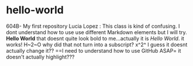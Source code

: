 # hello-world
604B- My first repository 
Lucia Lopez : This class is kind of confusing. 
I dont understand how to use use different Markdown elements but I will try. 
**Hello World** that doesnt quite look bold to me...actually it is 
*Hello World*. it works! 
H~2~O why did that not turn into a subscript?
x^2^ I guess it doesnt actually change it??
==I need to understand how to use GitHub ASAP=  it doesn't actually highlight??? 
